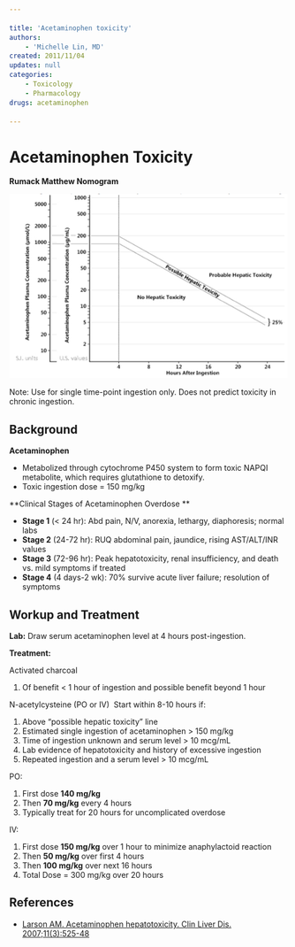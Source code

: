 ```yaml
---

title: 'Acetaminophen toxicity'
authors:
    - 'Michelle Lin, MD'
created: 2011/11/04
updates: null
categories:
    - Toxicology
    - Pharmacology
drugs: acetaminophen

---
```




# Acetaminophen Toxicity

**Rumack Matthew Nomogram**

![](image-1.png)

Note: Use for single time-point ingestion only. Does not predict toxicity in chronic ingestion.

## Background

**Acetaminophen**

-   Metabolized through cytochrome P450 system to form toxic NAPQI metabolite, which requires glutathione to detoxify.
-   Toxic ingestion dose = 150 mg/kg 

**Clinical Stages of Acetaminophen Overdose
**
-   **Stage 1** (&lt; 24 hr): Abd pain, N/V, anorexia, lethargy, diaphoresis; normal labs
-   **Stage 2** (24-72 hr): RUQ abdominal pain, jaundice, rising AST/ALT/INR values 
-   **Stage 3** (72-96 hr): Peak hepatotoxicity, renal insufficiency, and death vs. mild symptoms if treated
-   **Stage 4** (4 days-2 wk): 70% survive acute liver failure; resolution of symptoms

## Workup and Treatment

**Lab:** Draw serum acetaminophen level at 4 hours post-ingestion. 

**Treatment:**

Activated charcoal 
1.  Of benefit &lt; 1 hour of ingestion and possible benefit beyond 1 hour

N-acetylcysteine (PO or IV) 
Start within 8-10 hours if:
1.  Above “possible hepatic toxicity” line
2.  Estimated single ingestion of acetaminophen &gt; 150 mg/kg
3.  Time of ingestion unknown and serum level &gt; 10 mcg/mL
4.  Lab evidence of hepatotoxicity and history of excessive ingestion 
5.  Repeated ingestion and a serum level &gt; 10 mcg/mL

PO: 
1.  First dose **140 mg/kg** 
2.  Then **70 mg/kg** every 4 hours 
3.  Typically treat for 20 hours for uncomplicated overdose

IV: 
1.  First dose **150 mg/kg** over 1 hour to minimize anaphylactoid reaction
2.  Then **50 mg/kg** over first 4 hours
3.  Then **100 mg/kg** over next 16 hours
4.  Total Dose = 300 mg/kg over 20 hours

## References

-   [Larson AM. Acetaminophen hepatotoxicity. Clin Liver Dis. 2007;11(3):525-48](https://www.ncbi.nlm.nih.gov/pubmed/?term=17723918)
